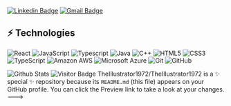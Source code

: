[![Linkedin Badge](https://img.shields.io/badge/-nileshsk1-blue?style=flat-square&logo=Linkedin&logoColor=white&link=https://www.linkedin.com/in/nileshsk1/)](https://www.linkedin.com/in/nileshsk1/)
[![Gmail Badge](https://img.shields.io/badge/-nileshkamble@gmail.com-c14438?style=flat-square&logo=Gmail&logoColor=white&link=mailto:nileshkamble54321gmail.com)](mailto:nileshkamble54321gmail.com)

## ⚡ Technologies

![React](https://img.shields.io/badge/-React-black?style=flat-square&logo=react)
![JavaScript](https://img.shields.io/badge/-JavaScript-black?style=flat-square&logo=javascript)
![Typescript](https://img.shields.io/badge/-JavaScript-black?style=flat-square&logo=typescript)
![Java](https://img.shields.io/badge/-java-E34A86?style=flat-square&logo=java)
![C++](https://img.shields.io/badge/-C++-00599C?style=flat-square&logo=c)
![HTML5](https://img.shields.io/badge/-HTML5-E34F26?style=flat-square&logo=html5&logoColor=white)
![CSS3](https://img.shields.io/badge/-CSS3-1572B6?style=flat-square&logo=css3)
![TypeScript](https://img.shields.io/badge/-TypeScript-007ACC?style=flat-square&logo=typescript)
![Amazon AWS](https://img.shields.io/badge/Amazon%20AWS-232F3E?style=flat-square&logo=amazon-aws)
![Microsoft Azure](https://img.shields.io/badge/Microsoft%20Azure-232F7E?style=flat-square&logo=microsoft-azure)
![Git](https://img.shields.io/badge/-Git-black?style=flat-square&logo=git)
![GitHub](https://img.shields.io/badge/-GitHub-181717?style=flat-square&logo=github)

![Github Stats](https://github-readme-stats.vercel.app/api?username=TheIllustrator1972&count_private=true&show_icons=true&include_all_commits=true)
![Visitor Badge](https://visitor-badge.laobi.icu/badge?page_id=TheIllustrator1972.TheIllustrator1972)
TheIllustrator1972/TheIllustrator1972 is a ✨ special ✨ repository because its `README.md` (this file) appears on your GitHub profile.
You can click the Preview link to take a look at your changes.
--->
